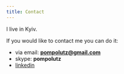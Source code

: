 ```yaml
---
title: Contact
---
```


I live in Kyiv. 

If you would like to contact me you can do it:

- via email: **pompolutz@gmail.com**
- skype: **pompolutz**
- [linkedin](http://www.linkedin.com/in/oleglutsenko)